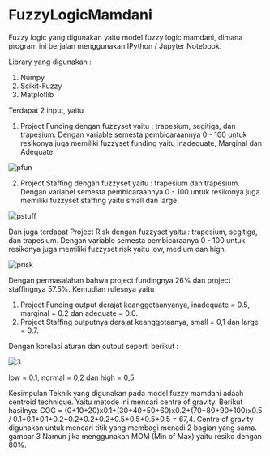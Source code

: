 # FuzzyLogicMamdani
Fuzzy logic yang digunakan yaitu model fuzzy logic mamdani, dimana program ini berjalan menggunakan IPython / Jupyter Notebook. 

Library yang digunakan :
1. Numpy
2. Scikit-Fuzzy
3. Matplotlib

Terdapat 2 input, yaitu 

1. Project Funding dengan fuzzyset yaitu : trapesium, segitiga, dan trapesium. Dengan variable semesta pembicaraannya 0 - 100 untuk resikonya juga memiliki fuzzyset funding yaitu Inadequate, Marginal dan Adequate.

![pfun](https://user-images.githubusercontent.com/44889084/115139924-dff9eb80-a05e-11eb-8c66-daa228fa124d.PNG)

2. Project Staffing dengan fuzzyset yaitu : trapesium dan trapesium. Dengan variabel semesta pembicaraannya 0 - 100 untuk resikonya juga memiliki fuzzyset staffing yaitu small dan large.

![pstuff](https://user-images.githubusercontent.com/44889084/115139934-eb4d1700-a05e-11eb-813a-22f9825e2ce2.PNG)

Dan juga terdapat Project Risk dengan fuzzyset yaitu : trapesium, segitiga, dan trapesium. Dengan variable semesta pembicaraanya 0 - 100 untuk resikonya juga memiliki fuzzyset risk yaitu low, medium dan high.

![prisk](https://user-images.githubusercontent.com/44889084/115139929-e720f980-a05e-11eb-8599-db3854d6f7be.PNG)

Dengan permasalahan bahwa project fundingnya 26% dan project staffingnya 57.5%. 
Kemudian rulesnya yaitu 
1. Project Funding output derajat keanggotaanyanya, inadequate = 0.5, marginal = 0.2 dan adequate = 0.0.
2. Project Staffing outputnya derajat keanggotaanya, small = 0,1 dan large = 0.7.

Dengan korelasi aturan dan output seperti berikut : 

![3](https://user-images.githubusercontent.com/44889084/115139939-f0aa6180-a05e-11eb-91f7-67b86d524c34.PNG)

low = 0.1, normal = 0,2 dan high = 0,5.

Kesimpulan
Teknik yang digunakan pada model fuzzy mamdani adaah centroid technique. Yaitu metode ini mencari centre of gravity. Berikut hasilnya:
COG = (0+10+20)x0.1+(30+40+50+60)x0.2+(70+80+90+100)x0.5 / 0.1+0.1+0.1+0.2+0.2+0.2+0.2+0.5+0.5+0.5+0.5 = 67,4.
Centre of gravity digunakan untuk mencari titik yang membagi menadi 2 bagian yang sama.
gambar 3
Namun jika menggunakan MOM (Min of Max) yaitu resiko dengan 80%.
